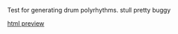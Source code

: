 Test for generating drum polyrhythms.
stull pretty buggy


[html preview](http://rawgit.com/AtActionPark/polyrhythmGen/master/index.html)
